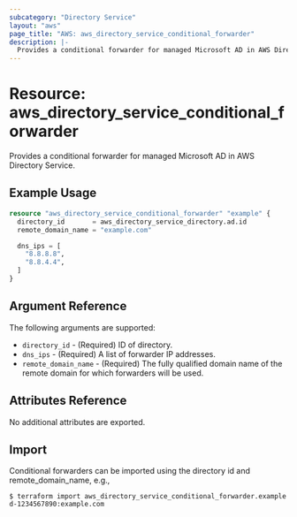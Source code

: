 ```yaml
---
subcategory: "Directory Service"
layout: "aws"
page_title: "AWS: aws_directory_service_conditional_forwarder"
description: |-
  Provides a conditional forwarder for managed Microsoft AD in AWS Directory Service.
---
```


# Resource: aws_directory_service_conditional_forwarder

Provides a conditional forwarder for managed Microsoft AD in AWS Directory Service.

## Example Usage

```terraform
resource "aws_directory_service_conditional_forwarder" "example" {
  directory_id       = aws_directory_service_directory.ad.id
  remote_domain_name = "example.com"

  dns_ips = [
    "8.8.8.8",
    "8.8.4.4",
  ]
}
```

## Argument Reference

The following arguments are supported:

* `directory_id` - (Required) ID of directory.
* `dns_ips` - (Required) A list of forwarder IP addresses.
* `remote_domain_name` - (Required) The fully qualified domain name of the remote domain for which forwarders will be used.

## Attributes Reference

No additional attributes are exported.

## Import

Conditional forwarders can be imported using the directory id and remote_domain_name, e.g.,

```
$ terraform import aws_directory_service_conditional_forwarder.example d-1234567890:example.com
```

<!-- cache-key: cdktf-0.17.0-pre.15 input-dc9c94bfe73dde8e8dfe0a1dcd6a27909c62f47528d20cbf227b4aac33fd9dd7 -->